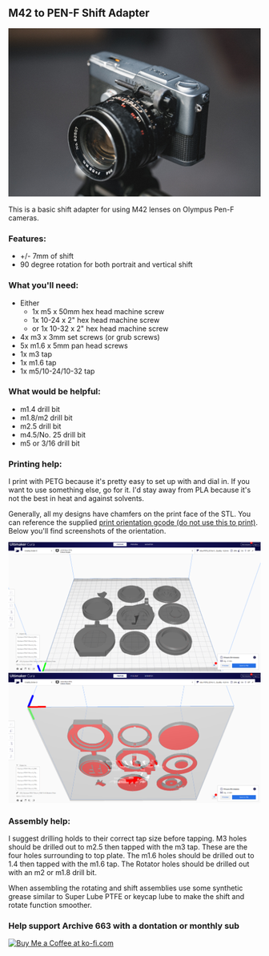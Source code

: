 
## M42 to PEN-F Shift Adapter

![olympusPENFShiftAdapterforM42Lenses](https://github.com/Archive-663/lensAdapters/blob/main/Olympus%20PEN-F/SHIFT/M42-PENF-SHIFT/ASSETS/GMP01335.jpg)

This is a basic shift adapter for using M42 lenses on Olympus Pen-F cameras.

### Features:
- +/- 7mm of shift
- 90 degree rotation for both portrait and vertical shift

### What you'll need:
- Either
  - 1x m5 x 50mm hex head machine screw
  - 1x 10-24 x 2" hex head machine screw
  - or 1x 10-32 x 2" hex head machine screw
- 4x m3 x 3mm set screws (or grub screws)
- 5x m1.6 x 5mm pan head screws
- 1x m3 tap
- 1x m1.6 tap
- 1x m5/10-24/10-32 tap

### What would be helpful:
- m1.4 drill bit
- m1.8/m2 drill bit
- m2.5 drill bit
- m4.5/No. 25 drill bit
- m5 or 3/16 drill bit

### Printing help:
I print with PETG because it's pretty easy to set up with and dial in. If you want to use something else, go for it. I'd stay away from PLA because it's not the best in heat and against solvents. 

Generally, all my designs have chamfers on the print face of the STL. You can reference the supplied [print orientation gcode (do not use this to print)](https://github.com/Archive-663/lensAdapters/blob/main/Olympus%20PEN-F/SHIFT/M42-PENF-SHIFT/ASSETS/printOrientationExample.gcode). Below you'll find screenshots of the orientation. 

![printOrientation001](https://github.com/Archive-663/lensAdapters/blob/main/Olympus%20PEN-F/SHIFT/M42-PENF-SHIFT/ASSETS/printOrientation001.png)
![printOrientation002](https://github.com/Archive-663/lensAdapters/blob/main/Olympus%20PEN-F/SHIFT/M42-PENF-SHIFT/ASSETS/printOrientation002.png)

### Assembly help:
I suggest drilling holds to their correct tap size before tapping. M3 holes should be drilled out to m2.5 then tapped with the m3 tap. These are the four holes surrounding to top plate. The m1.6 holes should be drilled out to 1.4 then tapped with the m1.6 tap. The Rotator holes should be drilled out with an m2 or m1.8 drill bit.

When assembling the rotating and shift assemblies use some synthetic grease similar to Super Lube PTFE or keycap lube to make the shift and rotate function smoother. 

### Help support Archive 663 with a dontation or monthly sub

<a href='https://ko-fi.com/P5P3MHMSF' target='_blank'><img height='36' style='border:0px;height:36px;' src='https://storage.ko-fi.com/cdn/kofi2.png?v=3' border='0' alt='Buy Me a Coffee at ko-fi.com' /></a>
